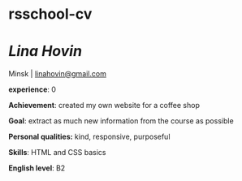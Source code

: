 # rsschool-cv
# ***Lina Hovin***

Minsk | linahovin@gmail.com 

 **experience**: 0  

 **Achievement**: created my own website for a coffee shop

 **Goal**: extract as much new information from the course as possible

  **Personal qualities:** kind, responsive, purposeful

  **Skills**: HTML and CSS basics

  **English level**: B2
